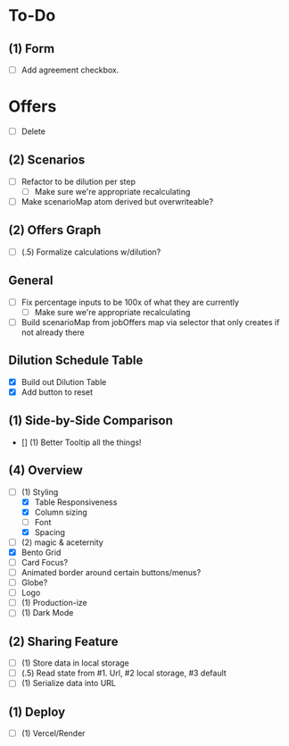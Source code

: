# To-Do

## (1) Form
- [ ] Add agreement checkbox.

# Offers
- [ ] Delete

## (2) Scenarios
- [ ] Refactor to be dilution per step
  - [ ] Make sure we're appropriate recalculating
- [ ] Make scenarioMap atom derived but overwriteable?

## (2) Offers Graph
- [ ] (.5) Formalize calculations w/dilution?

## General
- [ ] Fix percentage inputs to be 100x of what they are currently
  - [ ] Make sure we're appropriate recalculating
- [ ] Build scenarioMap from jobOffers map via  selector that only creates if not already there

## Dilution Schedule Table
- [x] Build out Dilution Table 
- [x] Add button to reset

## (1) Side-by-Side Comparison
- [] (1) Better Tooltip all the things!

## (4) Overview
- [ ] (1) Styling
  - [x] Table Responsiveness
  - [x] Column sizing
  - [ ] Font
  - [x] Spacing
- [ ] (2) magic & aceternity
 - [x] Bento Grid
 - [ ] Card Focus?
 - [ ] Animated border around certain buttons/menus?
 - [ ] Globe?
- [ ] Logo
- [ ] (1) Production-ize
- [ ] (1) Dark Mode

## (2) Sharing Feature
- [ ] (1) Store data in local storage
- [ ] (.5) Read state from #1. Url, #2 local storage, #3 default
- [ ] (1) Serialize data into URL

## (1) Deploy
- [ ] (1) Vercel/Render
